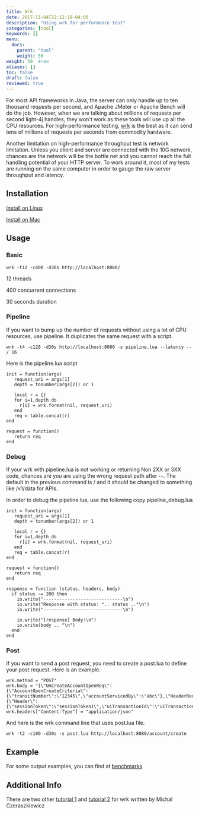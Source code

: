 ```yaml
---
title: Wrk
date: 2017-11-04T22:12:19-04:00
description: "Using wrk for performance test"
categories: [tool]
keywords: []
menu:
  docs:
    parent: "tool"
    weight: 50
weight: 50	#rem
aliases: []
toc: false
draft: false
reviewed: true
---
```


For most API frameworks in Java, the server can only handle up to ten thousand requests per second, and Apache JMeter or Apache Bench will do the job. However, when we are talking about millions of requests per second light-4j handles, they won't work as these tools will use up all the CPU resources. For high-performance testing, [wrk](https://github.com/wg/wrk) is the best as it can send tens of millions of requests per seconds from commodity hardware.

Another limitation on high-performance throughput test is network limitation. Unless you client and server are connected with the 10G network, chances are the network will be the bottle net and you cannot reach the full handling potential of your HTTP server. To work around it, most of my tests are running on the same computer in order to gauge the raw server throughput and latency.

## Installation

[Install on Linux](https://github.com/wg/wrk/wiki/Installing-Wrk-on-Linux)

[Install on Mac](https://github.com/wg/wrk/wiki/Installing-wrk-on-OSX)


## Usage


### Basic

```
wrk -t12 -c400 -d30s http://localhost:8080/

```
12 threads

400 concurrent connections

30 seconds duration

### Pipeline

If you want to bump up the number of requests without using a lot of CPU resources, use pipeline. It duplicates the same request with a script. 

```
wrk -t4 -c128 -d30s http://localhost:8080 -s pipeline.lua --latency -- / 16
```

Here is the pipeline.lua script

```
init = function(args)
   request_uri = args[1]
   depth = tonumber(args[2]) or 1

   local r = {}
   for i=1,depth do
     r[i] = wrk.format(nil, request_uri)
   end
   req = table.concat(r)
end

request = function()
   return req
end
```

### Debug

If your wrk with pipeline.lua is not working or returning Non 2XX or 3XX code, chances are you are using the wrong request path after --. The default in the previous command is / and it should be changed to something like /v1/data for APIs.

In order to debug the pipeline.lua, use the following copy pipeline_debug.lua

```
init = function(args)
   request_uri = args[1]
   depth = tonumber(args[2]) or 1

   local r = {}
   for i=1,depth do
     r[i] = wrk.format(nil, request_uri)
   end
   req = table.concat(r)
end

request = function()
   return req
end

response = function (status, headers, body)
  if status ~= 200 then
    io.write("------------------------------\n")
    io.write("Response with status: ".. status .."\n")
    io.write("------------------------------\n")

    io.write("[response] Body:\n")
    io.write(body .. "\n")
  end
end
```

### Post

If you want to send a post request, you need to create a post.lua to define your post request. Here is an example.


```
wrk.method = "POST"
wrk.body = "{\"UmCreateAccountOpenReq\":{\"AccountOpenCreateCriteria\":{\"transitNumber\":\"12345\",\"accountServicedBy\":\"abc\"},\"HeaderReq\":{\"Header\":{\"sessionToken\":\"sessionToken1\",\"uiTransactionId\":\"uiTransactionId1\",\"language\":\"En\",\"uiContext\":\"uiContext\",\"version\":\"1\"}}}}"
wrk.headers["Content-Type"] = "application/json"
```

And here is the wrk command line that uses post.lua file. 

```
wrk -t2 -c100 -d30s -s post.lua http://localhost:8080/account/create
```

## Example

For some output examples, you can find at [benchmarks](https://github.com/networknt/microservices-framework-benchmark)

## Additional Info

There are two other [tutorial 1](https://www.digitalocean.com/community/tutorials/how-to-benchmark-http-latency-with-wrk-on-ubuntu-14-04)
and [tutorial 2](http://czerasz.com/2015/07/19/wrk-http-benchmarking-tool-example/) for wrk written by Michal Czeraszkiewicz

